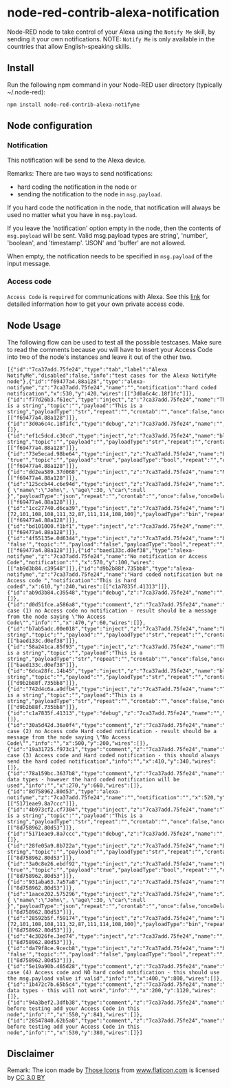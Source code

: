 # node-red-contrib-alexa-notification
Node-RED node to take control of your Alexa using the ```Notify Me``` skill, by sending it your own notifications.
NOTE: ```Notify Me``` is only available in the countries that allow English-speaking skills.

## Install
Run the following npm command in your Node-RED user directory (typically ~/.node-red):
```
npm install node-red-contrib-alexa-notifyme
```

## Node configuration

### Notification
This notification will be send to the Alexa device.  

Remarks:
There are two ways to send notifications: 
+ hard coding the notification in the node or 
+ sending the notification to the node in ```msg.payload```.

If you hard code the notification in the node, that notification will always be used no matter what you have in ```msg.payload```.

If you leave the 'notification' option empty in the node, then the contents of ```msg.payload``` will be sent. Valid msg.payload types are string', 'number', 'boolean', and 'timestamp'. 'JSON' and 'buffer' are not allowed.

When empty, the notification needs to be specified in ```msg.payload``` of the input message.

### Access code
```Access Code``` is ```required``` for communications with Alexa. See this <a target="_blank" href="https://www.thomptronics.com/about/notify-me">link</a> for detailed information how to get your own private access code.</p>

## Node Usage
The following flow can be used to test all the possible testcases. Make sure to read the comments because you will have to insert your Access Code into two of the node's instances and leave it out of the other two.
```
[{"id":"7ca37add.75fe24","type":"tab","label":"Alexa NotifyMe","disabled":false,"info":"test cases for the Alexa NotifyMe node"},{"id":"f69477a4.88a128","type":"alexa-notifyme","z":"7ca37add.75fe24","name":"","notification":"hard coded notification","x":530,"y":420,"wires":[["3d0a6c4c.18f1fc"]]},{"id":"f77d26b3.f61ec","type":"inject","z":"7ca37add.75fe24","name":"This is a string","topic":"","payload":"This is a string","payloadType":"str","repeat":"","crontab":"","once":false,"onceDelay":0.1,"x":110,"y":540,"wires":[["f69477a4.88a128"]]},{"id":"3d0a6c4c.18f1fc","type":"debug","z":"7ca37add.75fe24","name":"","active":true,"tosidebar":true,"console":false,"tostatus":false,"complete":"true","x":830,"y":420,"wires":[]},{"id":"ef1c5dcd.c30cd","type":"inject","z":"7ca37add.75fe24","name":"blank string","topic":"","payload":"","payloadType":"str","repeat":"","crontab":"","once":false,"onceDelay":0.1,"x":110,"y":420,"wires":[["f69477a4.88a128"]]},{"id":"73e5ecad.98be64","type":"inject","z":"7ca37add.75fe24","name":"boolean 'true'","topic":"","payload":"true","payloadType":"bool","repeat":"","crontab":"","once":false,"onceDelay":0.1,"x":110,"y":460,"wires":[["f69477a4.88a128"]]},{"id":"dd2ea589.37d068","type":"inject","z":"7ca37add.75fe24","name":"Number","topic":"","payload":"47.5","payloadType":"num","repeat":"","crontab":"","once":false,"onceDelay":0.1,"x":90,"y":580,"wires":[["f69477a4.88a128"]]},{"id":"125ccb44.c6e94d","type":"inject","z":"7ca37add.75fe24","name":"JSON","topic":"","payload":"{ \"name\":\"John\", \"age\":30, \"car\":null }","payloadType":"json","repeat":"","crontab":"","once":false,"onceDelay":0.1,"x":90,"y":700,"wires":[["f69477a4.88a128"]]},{"id":"1cc27740.d6ca39","type":"inject","z":"7ca37add.75fe24","name":"Buffer","topic":"","payload":"[72,101,108,108,111,32,87,111,114,108,100]","payloadType":"bin","repeat":"","crontab":"","once":false,"onceDelay":0.1,"x":90,"y":740,"wires":[["f69477a4.88a128"]]},{"id":"bd101000.f1bf1","type":"inject","z":"7ca37add.75fe24","name":"","topic":"","payload":"","payloadType":"date","repeat":"","crontab":"","once":false,"onceDelay":0.1,"x":100,"y":620,"wires":[["f69477a4.88a128"]]},{"id":"4f55135e.0d6344","type":"inject","z":"7ca37add.75fe24","name":"boolean 'false'","topic":"","payload":"false","payloadType":"bool","repeat":"","crontab":"","once":false,"onceDelay":0.1,"x":120,"y":500,"wires":[["f69477a4.88a128"]]},{"id":"baed133c.d0ef38","type":"alexa-notifyme","z":"7ca37add.75fe24","name":"No notification or Access Code","notification":"","x":570,"y":100,"wires":[["ab9d3b84.c39548"]]},{"id":"d9b2b88f.735bb8","type":"alexa-notifyme","z":"7ca37add.75fe24","name":"Hard coded notification but no Access code ","notification":"This is hard coded","x":610,"y":240,"wires":[["c1a7835f.41313"]]},{"id":"ab9d3b84.c39548","type":"debug","z":"7ca37add.75fe24","name":"","active":true,"tosidebar":true,"console":false,"tostatus":false,"complete":"true","x":850,"y":100,"wires":[]},{"id":"d0d51fce.a586a8","type":"comment","z":"7ca37add.75fe24","name":"test case (1) no Access code no notification - result should be a message from the node saying \"No Access Code\"","info":"","x":470,"y":60,"wires":[]},{"id":"b7ab5adc.00e018","type":"inject","z":"7ca37add.75fe24","name":"blank string","topic":"","payload":"","payloadType":"str","repeat":"","crontab":"","once":false,"onceDelay":0.1,"x":130,"y":100,"wires":[["baed133c.d0ef38"]]},{"id":"58a241ca.85f93","type":"inject","z":"7ca37add.75fe24","name":"This is a string","topic":"","payload":"This is a string","payloadType":"str","repeat":"","crontab":"","once":false,"onceDelay":0.1,"x":130,"y":140,"wires":[["baed133c.d0ef38"]]},{"id":"6dca28fc.14b45","type":"inject","z":"7ca37add.75fe24","name":"blank string","topic":"","payload":"","payloadType":"str","repeat":"","crontab":"","once":false,"onceDelay":0.1,"x":130,"y":240,"wires":[["d9b2b88f.735bb8"]]},{"id":"742d4c6a.a9dfb4","type":"inject","z":"7ca37add.75fe24","name":"This is a string","topic":"","payload":"This is a string","payloadType":"str","repeat":"","crontab":"","once":false,"onceDelay":0.1,"x":130,"y":280,"wires":[["d9b2b88f.735bb8"]]},{"id":"c1a7835f.41313","type":"debug","z":"7ca37add.75fe24","name":"","active":true,"tosidebar":true,"console":false,"tostatus":false,"complete":"true","x":850,"y":240,"wires":[]},{"id":"30a5d42d.36a0f4","type":"comment","z":"7ca37add.75fe24","name":"test case (2) no Access code Hard coded notification - result should be a message from the node saying \"No Access Code\"","info":"","x":500,"y":200,"wires":[]},{"id":"19a31725.f973c1","type":"comment","z":"7ca37add.75fe24","name":"test case (3) Access code and Hard coded notification - this should always send the hard coded notification","info":"","x":410,"y":340,"wires":[]},{"id":"78a159bc.3637b8","type":"comment","z":"7ca37add.75fe24","name":"bad data types - however the hard coded notification will be used","info":"","x":270,"y":660,"wires":[]},{"id":"8d758962.80d53","type":"alexa-notifyme","z":"7ca37add.75fe24","name":"","notification":"","x":520,"y":880,"wires":[["5171eae9.8a7ccc"]]},{"id":"4b973cf2.cf7304","type":"inject","z":"7ca37add.75fe24","name":"This is a string","topic":"","payload":"This is a string","payloadType":"str","repeat":"","crontab":"","once":false,"onceDelay":0.1,"x":130,"y":1000,"wires":[["8d758962.80d53"]]},{"id":"5171eae9.8a7ccc","type":"debug","z":"7ca37add.75fe24","name":"","active":true,"tosidebar":true,"console":false,"tostatus":false,"complete":"true","x":850,"y":880,"wires":[]},{"id":"28fe05a9.8b722a","type":"inject","z":"7ca37add.75fe24","name":"blank string","topic":"","payload":"","payloadType":"str","repeat":"","crontab":"","once":false,"onceDelay":0.1,"x":130,"y":880,"wires":[["8d758962.80d53"]]},{"id":"3a0c8e26.ebdf92","type":"inject","z":"7ca37add.75fe24","name":"boolean 'true'","topic":"","payload":"true","payloadType":"bool","repeat":"","crontab":"","once":false,"onceDelay":0.1,"x":130,"y":920,"wires":[["8d758962.80d53"]]},{"id":"931aba63.7a57a8","type":"inject","z":"7ca37add.75fe24","name":"Number","topic":"","payload":"47.5","payloadType":"num","repeat":"","crontab":"","once":false,"onceDelay":0.1,"x":110,"y":1040,"wires":[["8d758962.80d53"]]},{"id":"1aace202.575296","type":"inject","z":"7ca37add.75fe24","name":"JSON","topic":"","payload":"{ \"name\":\"John\", \"age\":30, \"car\":null }","payloadType":"json","repeat":"","crontab":"","once":false,"onceDelay":0.1,"x":110,"y":1160,"wires":[["8d758962.80d53"]]},{"id":"28592b5f.f59174","type":"inject","z":"7ca37add.75fe24","name":"Buffer","topic":"","payload":"[72,101,108,108,111,32,87,111,114,108,100]","payloadType":"bin","repeat":"","crontab":"","once":false,"onceDelay":0.1,"x":110,"y":1200,"wires":[["8d758962.80d53"]]},{"id":"4c3026fe.3ed74","type":"inject","z":"7ca37add.75fe24","name":"","topic":"","payload":"","payloadType":"date","repeat":"","crontab":"","once":false,"onceDelay":0.1,"x":120,"y":1080,"wires":[["8d758962.80d53"]]},{"id":"da79f8ce.9cecb8","type":"inject","z":"7ca37add.75fe24","name":"boolean 'false'","topic":"","payload":"false","payloadType":"bool","repeat":"","crontab":"","once":false,"onceDelay":0.1,"x":140,"y":960,"wires":[["8d758962.80d53"]]},{"id":"5e19a90b.465d28","type":"comment","z":"7ca37add.75fe24","name":"test case (4) Access code and NO hard coded notification - this should use the msg.payload value if valid","info":"","x":400,"y":800,"wires":[]},{"id":"1b472c7b.65b5c4","type":"comment","z":"7ca37add.75fe24","name":"bad data types - this will not work","info":"","x":200,"y":1120,"wires":[]},{"id":"94a3bef2.3dfb38","type":"comment","z":"7ca37add.75fe24","name":"NOTE: before testing add your Access Code in this node","info":"","x":550,"y":841,"wires":[]},{"id":"28547840.62b5a8","type":"comment","z":"7ca37add.75fe24","name":"NOTE: before testing add your Access Code in this node","info":"","x":530,"y":380,"wires":[]}]
```

## Disclaimer
Remark: The icon made by <a href="https://www.flaticon.com/authors/those-icons" title="Those Icons">Those Icons</a> from <a href="https://www.flaticon.com/" title="Flaticon">www.flaticon.com</a> is licensed by <a href="http://creativecommons.org/licenses/by/3.0/" title="Creative Commons BY 3.0" target="_blank">CC 3.0 BY</a>
